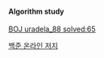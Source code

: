 #### Algorithm study

[BOJ uradela_88  solved:65]((https://www.acmicpc.net/user/uradela_88))

[백준 온라인 저지](https://www.acmicpc.net/step)

